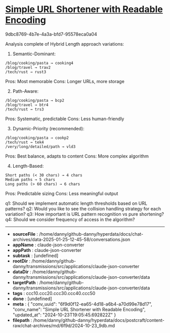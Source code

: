 # [Simple URL Shortener with Readable Encoding](https://claude.ai/chat/6f9d0f12-ea65-4d18-a6b4-a70d99e78d17)

9dbc8769-4b7e-4a3a-bfd7-95578eca0a04

 Analysis complete of Hybrid Length approach variations:

1. Semantic-Dominant:
```
/blog/cooking/pasta → cooking4
/blog/travel → trav2
/tech/rust → rust3
```
Pros: Most memorable
Cons: Longer URLs, more storage

2. Path-Aware:
```
/blog/cooking/pasta → bcp2
/blog/travel → btr4
/tech/rust → trs3
```
Pros: Systematic, predictable
Cons: Less human-friendly

3. Dynamic-Priority (recommended):
```
/blog/cooking/pasta → cookp2
/tech/rust → tek4
/very/long/detailed/path → vld3
```
Pros: Best balance, adapts to content
Cons: More complex algorithm

4. Length-Based:
```
Short paths (< 30 chars) → 4 chars
Medium paths → 5 chars
Long paths (> 60 chars) → 6 chars
```
Pros: Predictable sizing
Cons: Less meaningful output

q1: Should we implement automatic length thresholds based on URL patterns?
q2: Would you like to see the collision handling strategy for each variation?
q3: How important is URL pattern recognition vs pure shortening?
q4: Should we consider frequency of access in the algorithm?

---

* **sourceFile** : /home/danny/github-danny/hyperdata/docs/chat-archives/data-2025-01-25-12-45-58/conversations.json
* **appName** : claude-json-converter
* **appPath** : claude-json-converter
* **subtask** : [undefined]
* **rootDir** : /home/danny/github-danny/transmissions/src/applications/claude-json-converter
* **dataDir** : /home/danny/github-danny/transmissions/src/applications/claude-json-converter/data
* **targetPath** : /home/danny/github-danny/transmissions/src/applications/claude-json-converter/data
* **tags** : ccc10.ccc20.ccc30.ccc40.ccc50
* **done** : [undefined]
* **meta** : {
  "conv_uuid": "6f9d0f12-ea65-4d18-a6b4-a70d99e78d17",
  "conv_name": "Simple URL Shortener with Readable Encoding",
  "updated_at": "2024-10-23T19:05:45.692822Z"
}
* **filepath** : /home/danny/github-danny/hyperdata/docs/postcraft/content-raw/chat-archives/md/6f9d/2024-10-23_9db.md